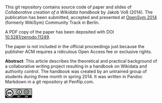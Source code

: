 This git repository contains source code of paper and slides of *Collaborative
creation of a Wikidata handbook* by Jakob Voß (2014). The publication has been
submitted, accepted and presented at [OpenSym 2014](http://opensym.org/os2014/)
(formerly WikiSym) Community Track in Berlin.

A PDF copy of the paper has been deposited with DOI
[10.5281/zenodo.11249](http://dx.doi.org/10.5281/zenodo.11249).

The paper is not included in the official proceedings just because the
publisher ACM requires a ridiculous Open Access fee or exclusive rights.

**Abstract**: This article describes the theoretical and practical background
of a collaborative writing project resulting in a handbook on Wikidata and
authority control. The handbook was created by an untrained group of students
during three month in spring 2014. It was written in Pandoc Markdown in a git
repository at Penflip.com.

![](slides/cc-by-sa.png)
